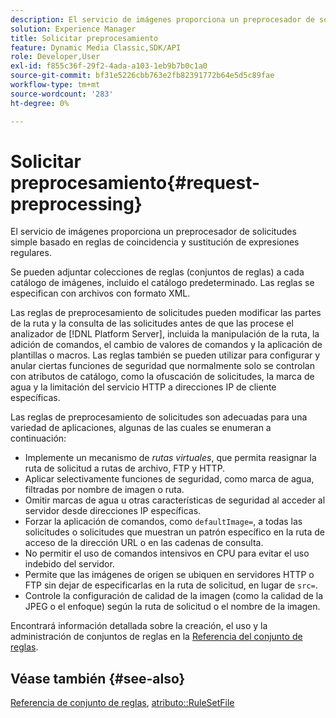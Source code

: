```yaml
---
description: El servicio de imágenes proporciona un preprocesador de solicitudes simple basado en reglas de coincidencia y sustitución de expresiones regulares.
solution: Experience Manager
title: Solicitar preprocesamiento
feature: Dynamic Media Classic,SDK/API
role: Developer,User
exl-id: f855c36f-29f2-4ada-a103-1eb9b7b0c1a0
source-git-commit: bf31e5226cbb763e2fb82391772b64e5d5c89fae
workflow-type: tm+mt
source-wordcount: '283'
ht-degree: 0%

---
```


# Solicitar preprocesamiento{#request-preprocessing}

El servicio de imágenes proporciona un preprocesador de solicitudes simple basado en reglas de coincidencia y sustitución de expresiones regulares.

Se pueden adjuntar colecciones de reglas (conjuntos de reglas) a cada catálogo de imágenes, incluido el catálogo predeterminado. Las reglas se especifican con archivos con formato XML.

Las reglas de preprocesamiento de solicitudes pueden modificar las partes de la ruta y la consulta de las solicitudes antes de que las procese el analizador de [!DNL Platform Server], incluida la manipulación de la ruta, la adición de comandos, el cambio de valores de comandos y la aplicación de plantillas o macros. Las reglas también se pueden utilizar para configurar y anular ciertas funciones de seguridad que normalmente solo se controlan con atributos de catálogo, como la ofuscación de solicitudes, la marca de agua y la limitación del servicio HTTP a direcciones IP de cliente específicas.

Las reglas de preprocesamiento de solicitudes son adecuadas para una variedad de aplicaciones, algunas de las cuales se enumeran a continuación:

* Implemente un mecanismo de *rutas virtuales*, que permita reasignar la ruta de solicitud a rutas de archivo, FTP y HTTP.
* Aplicar selectivamente funciones de seguridad, como marca de agua, filtradas por nombre de imagen o ruta.
* Omitir marcas de agua u otras características de seguridad al acceder al servidor desde direcciones IP específicas.
* Forzar la aplicación de comandos, como `defaultImage=`, a todas las solicitudes o solicitudes que muestran un patrón específico en la ruta de acceso de la dirección URL o en las cadenas de consulta.
* No permitir el uso de comandos intensivos en CPU para evitar el uso indebido del servidor.
* Permite que las imágenes de origen se ubiquen en servidores HTTP o FTP sin dejar de especificarlas en la ruta de solicitud, en lugar de `src=`.
* Controle la configuración de calidad de la imagen (como la calidad de la JPEG o el enfoque) según la ruta de solicitud o el nombre de la imagen.

Encontrará información detallada sobre la creación, el uso y la administración de conjuntos de reglas en la [Referencia del conjunto de reglas](../../../../../is-api/image-catalog/image-serving-api-ref/c-image-catalog-reference/c-rule-set-reference/c-rule-set-reference.md#concept-3e5058cf3507470b82cac638df23ea8e).

## Véase también {#see-also}

[Referencia de conjunto de reglas](../../../../../is-api/image-catalog/image-serving-api-ref/c-image-catalog-reference/c-rule-set-reference/c-rule-set-reference.md#concept-3e5058cf3507470b82cac638df23ea8e), [atributo::RuleSetFile](../../../../../is-api/image-catalog/image-serving-api-ref/c-image-catalog-reference/c-overview/c-file-formats/r-rule-set-files.md#reference-3e54cb5f4d74411a84889fed056ac093)
